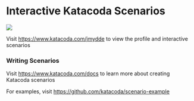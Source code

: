# Interactive Katacoda Scenarios

[![](http://shields.katacoda.com/katacoda/jmydde/count.svg)](https://www.katacoda.com/jmydde "Get your profile on Katacoda.com")

Visit https://www.katacoda.com/jmydde to view the profile and interactive scenarios

### Writing Scenarios
Visit https://www.katacoda.com/docs to learn more about creating Katacoda scenarios

For examples, visit https://github.com/katacoda/scenario-example
